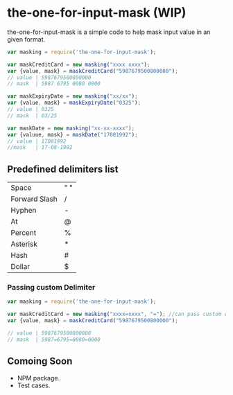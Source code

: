 the-one-for-input-mask (WIP)
=======

the-one-for-input-mask is a simple code to help mask input value in an given format.

```javascript
var masking = require('the-one-for-input-mask');

var maskCreditCard = new masking("xxxx xxxx");
var {value, mask} = maskCreditCard("5987679500800000");
// value | 5987679500800000
// mask  | 5987 6795 0080 0000

var maskExpiryDate = new masking("xx/xx");
var {value, mask} = maskExpiryDate("0325");
// value | 0325
// mask  | 03/25

var maskDate = new masking("xx-xx-xxxx");
var {valuue, mask} = maskDate("17081992");
// value | 17081992
//mask   | 17-08-1992

```

## Predefined delimiters list

<table>
	<tr>
		<td>
			Space
		</td>
    <td>
      " "
    </td>
	</tr>
  <tr>
		<td>
			Forward Slash
		</td>
    <td>
      /
    </td>
	</tr>
    <tr>
		<td>
			Hyphen
		</td>
    <td>
      -
    </td>
   </tr>
	</tr>
  <tr>
		<td>
			At
		</td>
    <td>
      @
    </td>
	</tr>
  <tr>
		<td>
			Percent
		</td>
    <td>
      %
    </td>
	</tr>
  <tr>
		<td>
			Asterisk
		</td>
    <td>
      *
    </td>
	</tr>
  <tr>
		<td>
			Hash
		</td>
    <td>
      #
    </td>
	</tr>
  <tr>
		<td>
			Dollar
		</td>
    <td>
      $
    </td>
	</tr>
</table>


### Passing custom Delimiter

```javascript
var masking = require('the-one-for-input-mask');

var maskCreditCard = new masking("xxxx=xxxx", "="); //can pass custom delimiter as a second argument while creating an instance
var {value, mask} = maskCreditCard("5987679500800000");

// value | 5987679500800000
// mask  | 5987=6795=0080=0000
```

## Comoing Soon

* NPM package.
* Test cases.
